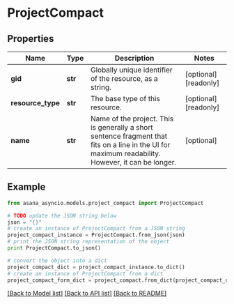 # ProjectCompact


## Properties

Name | Type | Description | Notes
------------ | ------------- | ------------- | -------------
**gid** | **str** | Globally unique identifier of the resource, as a string. | [optional] [readonly] 
**resource_type** | **str** | The base type of this resource. | [optional] [readonly] 
**name** | **str** | Name of the project. This is generally a short sentence fragment that fits on a line in the UI for maximum readability. However, it can be longer. | [optional] 

## Example

```python
from asana_asyncio.models.project_compact import ProjectCompact

# TODO update the JSON string below
json = "{}"
# create an instance of ProjectCompact from a JSON string
project_compact_instance = ProjectCompact.from_json(json)
# print the JSON string representation of the object
print ProjectCompact.to_json()

# convert the object into a dict
project_compact_dict = project_compact_instance.to_dict()
# create an instance of ProjectCompact from a dict
project_compact_form_dict = project_compact.from_dict(project_compact_dict)
```
[[Back to Model list]](../README.md#documentation-for-models) [[Back to API list]](../README.md#documentation-for-api-endpoints) [[Back to README]](../README.md)


